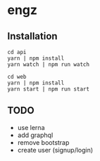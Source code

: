 # engz

## Installation

```
cd api
yarn | npm install
yarn watch | npm run watch

cd web
yarn | npm install
yarn start | npm run start
```

## TODO

- use lerna
- add graphql
- remove bootstrap
- create user (signup/login)
